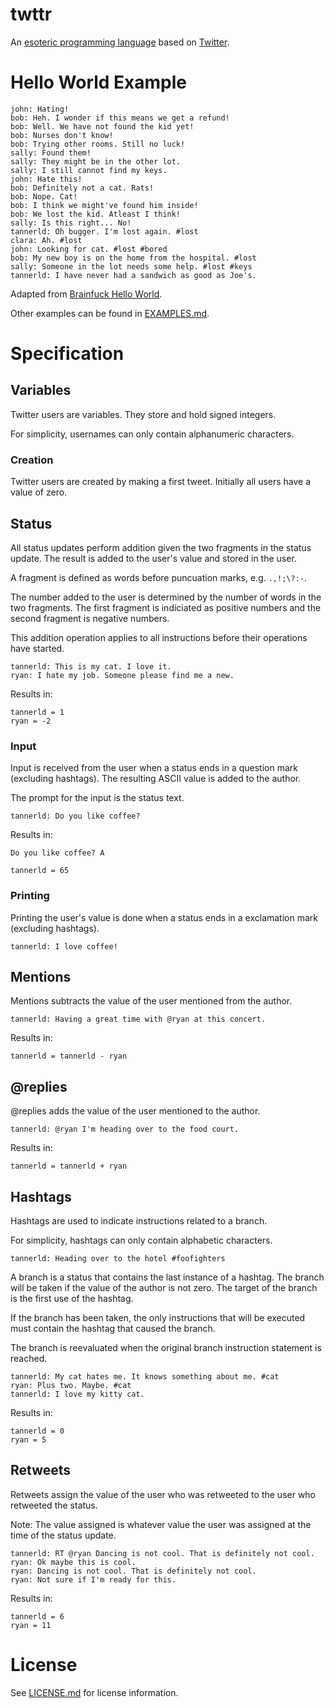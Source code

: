 # twttr
An [esoteric programming language](en.wikipedia.org/wiki/Esoteric_programming_language) based on [Twitter](https://twitter.com/).

# Hello World Example
```
john: Hating!
bob: Heh. I wonder if this means we get a refund!
bob: Well. We have not found the kid yet!
bob: Nurses don't know!
bob: Trying other rooms. Still no luck!
sally: Found them!
sally: They might be in the other lot.
sally: I still cannot find my keys.
john: Hate this!
bob: Definitely not a cat. Rats!
bob: Nope. Cat!
bob: I think we might've found him inside!
bob: We lost the kid. Atleast I think!
sally: Is this right... No!
tannerld: Oh bugger. I'm lost again. #lost
clara: Ah. #lost
john: Looking for cat. #lost #bored
bob: My new boy is on the home from the hospital. #lost
sally: Someone in the lot needs some help. #lost #keys
tannerld: I have never had a sandwich as good as Joe's.
```
Adapted from [Brainfuck Hello World](http://en.wikipedia.org/wiki/Brainfuck#Hello_World.21).

Other examples can be found in [EXAMPLES.md](EXAMPLES.md).

# Specification
## Variables
Twitter users are variables. They store and hold signed integers.

For simplicity, usernames can only contain alphanumeric characters.

### Creation
Twitter users are created by making a first tweet. Initially all users have a value of zero.

## Status
All status updates perform addition given the two fragments in the status update. The result is added to the user's value and stored in the user.

A fragment is defined as words before puncuation marks, e.g. `.,!;\?:-`.

The number added to the user is determined by the number of words in the two fragments. The first fragment is indiciated as positive numbers and the second fragment is negative numbers.

This addition operation applies to all instructions before their operations have started.

```
tannerld: This is my cat. I love it.
ryan: I hate my job. Someone please find me a new.
```

Results in:
```
tannerld = 1
ryan = -2
```

### Input
Input is received from the user when a status ends in a question mark (excluding hashtags). The resulting ASCII value is added to the author.

The prompt for the input is the status text.

```
tannerld: Do you like coffee?
```

Results in:
```
Do you like coffee? A

tannerld = 65
```

### Printing
Printing the user's value is done when a status ends in a exclamation mark (excluding hashtags).

```
tannerld: I love coffee!
```

## Mentions
Mentions subtracts the value of the user mentioned from the author.

```
tannerld: Having a great time with @ryan at this concert.
```

Results in:
```
tannerld = tannerld - ryan
```

## @replies
@replies adds the value of the user mentioned to the author.

```
tannerld: @ryan I'm heading over to the food court.
```

Results in:
```
tannerld = tannerld + ryan
```

## Hashtags
Hashtags are used to indicate instructions related to a branch.

For simplicity, hashtags can only contain alphabetic characters.

```
tannerld: Heading over to the hotel #foofighters
```

A branch is a status that contains the last instance of a hashtag. The branch will be taken if the value of the author is not zero. The target of the branch is the first use of the hashtag.

If the branch has been taken, the only instructions that will be executed must contain the hashtag that caused the branch.

The branch is reevaluated when the original branch instruction statement is reached.

```
tannerld: My cat hates me. It knows something about me. #cat
ryan: Plus two. Maybe. #cat
tannerld: I love my kitty cat.
```

Results in:
```
tannerld = 0
ryan = 5
```

## Retweets
Retweets assign the value of the user who was retweeted to the user who retweeted the status.

Note: The value assigned is whatever value the user was assigned at the time of the status update.

```
tannerld: RT @ryan Dancing is not cool. That is definitely not cool.
ryan: Ok maybe this is cool.
ryan: Dancing is not cool. That is definitely not cool.
ryan: Not sure if I'm ready for this.
```

Results in:
```
tannerld = 6
ryan = 11
```

# License
See [LICENSE.md](LICENSE.md) for license information.